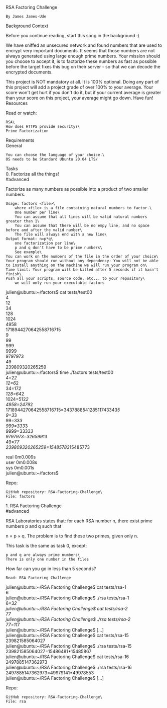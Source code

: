 RSA Factoring Challenge

    By James James-Ude 

Background Context

Before you continue reading, start this song in the background :)

We have sniffed an unsecured network and found numbers that are used to encrypt very important documents. It seems that those numbers are not always generated using large enough prime numbers. Your mission should you choose to accept it, is to factorize these numbers as fast as possible before the target fixes this bug on their server - so that we can decode the encrypted documents.

This project is NOT mandatory at all. It is 100% optional. Doing any part of this project will add a project grade of over 100% to your average. Your score won't get hurt if you don't do it, but if your current average is greater than your score on this project, your average might go down. Have fun!\
Resources

Read or watch:

    RSA\
    How does HTTPS provide security?\
    Prime Factorization

Requirements\
General

    You can choose the language of your choice.\
    OS needs to be Standard Ubuntu 20.04 LTS/

Tasks\
0\. Factorize all the things!\
#advanced

Factorize as many numbers as possible into a product of two smaller numbers.

    Usage: factors <file>\
        where <file> is a file containing natural numbers to factor.\
        One number per line\
        You can assume that all lines will be valid natural numbers greater than 1\
        You can assume that there will be no empy line, and no space before and after the valid number\
        The file will always end with a new line\
    Output format: n=p*q\
        one factorization per line\
        p and q don't have to be prime numbers\
        See example\
    You can work on the numbers of the file in the order of your choice\
    Your program should run without any dependency: You will not be able to install anything on the machine we will run your program on\
    Time limit: Your program will be killed after 5 seconds if it hasn't finish\
    Push all your scripts, source code, etc... to your repository\
        we will only run your executable factors

julien@ubuntu:~/factors$ cat tests/test00\
4\
12\
34\
128\
1024\
4958\
1718944270642558716715\
9\
99\
999\
9999\
9797973\
49\
239809320265259\
julien@ubuntu:~/factors$ time ./factors tests/test00\
4=2*2\
12=6*2\
34=17*2\
128=64*2\
1024=512*2\
4958=2479*2\
1718944270642558716715=343788854128511743343*5\
9=3*3\
99=33*3\
999=333*3\
9999=3333*3\
9797973=3265991*3\
49=7*7\
239809320265259=15485783*15485773

real    0m0.009s\
user    0m0.008s\
sys 0m0.001s\
julien@ubuntu:~/factors$

Repo:

    GitHub repository: RSA-Factoring-Challenge\
    File: factors

1\. RSA Factoring Challenge\
#advanced

RSA Laboratories states that: for each RSA number n, there exist prime numbers p and q such that

n = p × q. The problem is to find these two primes, given only n.

This task is the same as task 0, except:

    p and q are always prime numbers\
    There is only one number in the files

How far can you go in less than 5 seconds?

    Read: RSA Factoring Challenge

julien@ubuntu:~/RSA Factoring Challenge$ cat tests/rsa-1\
6\
julien@ubuntu:~/RSA Factoring Challenge$ ./rsa tests/rsa-1\
6=3*2\
julien@ubuntu:~/RSA Factoring Challenge$ cat tests/rsa-2\
77\
julien@ubuntu:~/RSA Factoring Challenge$ ./rsa tests/rsa-2\
77=11*7\
julien@ubuntu:~/RSA Factoring Challenge$ [...]\
julien@ubuntu:~/RSA Factoring Challenge$ cat tests/rsa-15\
239821585064027\
julien@ubuntu:~/RSA Factoring Challenge$ ./rsa tests/rsa-15\
239821585064027=15486481*15485867\
julien@ubuntu:~/RSA Factoring Challenge$ cat tests/rsa-16\
2497885147362973\
julien@ubuntu:~/RSA Factoring Challenge$ ./rsa tests/rsa-16\
2497885147362973=49979141*49978553\
julien@ubuntu:~/RSA Factoring Challenge$ [...]

Repo:

    GitHub repository: RSA-Factoring-Challenge\
    File: rsa
